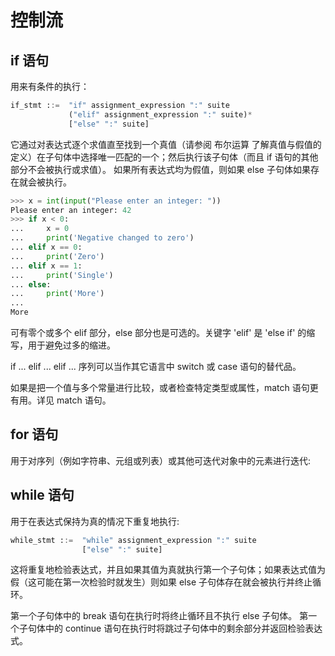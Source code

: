 # 控制流

## if 语句

用来有条件的执行：

```Python
if_stmt ::=  "if" assignment_expression ":" suite
             ("elif" assignment_expression ":" suite)*
             ["else" ":" suite]
```

它通过对表达式逐个求值直至找到一个真值（请参阅 布尔运算 了解真值与假值的定义）在子句体中选择唯一匹配的一个；然后执行该子句体（而且 if 语句的其他部分不会被执行或求值）。 如果所有表达式均为假值，则如果 else 子句体如果存在就会被执行。

```Python title='if 语句示例'
>>> x = int(input("Please enter an integer: ")) 
Please enter an integer: 42
>>> if x < 0:
...     x = 0
...     print('Negative changed to zero') 
... elif x == 0:
...     print('Zero')
... elif x == 1:
...     print('Single')
... else:
...     print('More') 
...
More
```

可有零个或多个 elif 部分，else 部分也是可选的。关键字 'elif' 是 'else if' 的缩写，用于避免过多的缩进。

if ... elif ... elif ... 序列可以当作其它语言中 switch 或 case 语句的替代品。

如果是把一个值与多个常量进行比较，或者检查特定类型或属性，match 语句更有用。详见 match 语句。

## for 语句

用于对序列（例如字符串、元组或列表）或其他可迭代对象中的元素进行迭代:



## while 语句

用于在表达式保持为真的情况下重复地执行:

```Python
while_stmt ::=  "while" assignment_expression ":" suite
                ["else" ":" suite]
```

这将重复地检验表达式，并且如果其值为真就执行第一个子句体；如果表达式值为假（这可能在第一次检验时就发生）则如果 else 子句体存在就会被执行并终止循环。

第一个子句体中的 break 语句在执行时将终止循环且不执行 else 子句体。 第一个子句体中的 continue 语句在执行时将跳过子句体中的剩余部分并返回检验表达式。